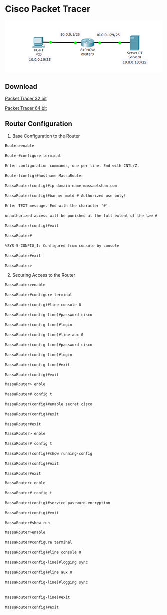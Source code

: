 # Cisco Packet Tracer

![Image alt attribute](https://github.com/aminagrebi/Cisco-Packet-Tracer/blob/master/0001.PNG)

## Download
[Packet Tracer 32 bit](https://s3.amazonaws.com/lr_assets/20002/518210206/14350002/1.0?response-content-type=application/x-msdownload&response-content-disposition=attachment%3Bfilename%3D%22PacketTracer71_32bit_setup_signed.exe%22&AWSAccessKeyId=AKIAJ7XLQRRFSJBP4HZQ&Expires=1509180577&Signature=OmApeKTehv0%2BJl2tJ9aa8OUi11A%3D)	

[Packet Tracer 64 bit](https://s3.amazonaws.com/lr_assets/20002/518210206/14350004/1.0?response-content-type=application/x-msdownload&response-content-disposition=attachment%3Bfilename%3D%22PacketTracer71_64bit_setup_signed.exe%22&AWSAccessKeyId=AKIAJ7XLQRRFSJBP4HZQ&Expires=1509181351&Signature=i9pGwlQ32E8CUFrbgQCMK7cNq%2FA%3D)


## Router Configuration

1. Base Configuration to the Router
```
Router>enable

Router#configure terminal

Enter configuration commands, one per line. End with CNTL/Z.

Router(config)#hostname MassaRouter

MassaRouter(config)#ip domain-name massaelsham.com

MassaRouter(config)#banner motd # Authorized use only!

Enter TEXT message. End with the character '#'.

unauthorized access will be punished at the full extent of the law #

MassaRouter(config)#exit

MassaRouter#

%SYS-5-CONFIG_I: Configured from console by console

MassaRouter#exit

MassaRouter>

```

2. Securing Access to the Router
```
MassaRouter>enable

MassaRouter#configure terminal

MassaRouter(config)#line console 0

MassaRouter(config-line)#password cisco

MassaRouter(config-line)#login

MassaRouter(config-line)#line aux 0

MassaRouter(config-line)#password cisco

MassaRouter(config-line)#login

MassaRouter(config-line)#exit

MassaRouter(config)#exit
```
```
MassaRouter> enble

MassaRouter# config t

MassaRouter(config)#enable secret cisco

MassaRouter(config)#exit

MassaRouter#exit
```

```
MassaRouter> enble

MassaRouter# config t

MassaRouter(config)#show running-config

MassaRouter(config)#exit

MassaRouter#exit
```

```
MassaRouter> enble

MassaRouter# config t

MassaRouter(config)#service password-encryption

MassaRouter(config)#exit

MassaRouter#show run
```

```
MassaRouter>enable

MassaRouter#configure terminal

MassaRouter(config)#line console 0

MassaRouter(config-line)#logging sync

MassaRouter(config)#line aux 0

MassaRouter(config-line)#logging sync


MassaRouter(config-line)#exit

MassaRouter(config)#exit
```
